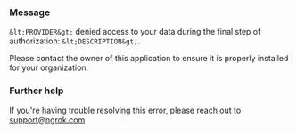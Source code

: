 
### Message
`&lt;PROVIDER&gt;` denied access to your data during the final step of authorization: `&lt;DESCRIPTION&gt;`.

Please contact the owner of this application to ensure it is properly installed for your organization.

### Further help
If you're having trouble resolving this error, please reach out to [support@ngrok.com](mailto:support@ngrok.com?subject=Help%20with%20ERR_NGROK_5517)

